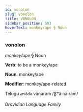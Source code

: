 ```yaml
---
id: vonolon
slug: vonolon
title: VONOLON
sidebar_position: 593
hoverText: monkey/ape § Noun
---
```


### vonolon

*monkey/ape* **§** Noun

**Verb**: to be a monkey/ape

**Noun**: monkey/ape

**Modifier**: monkey/ape-related

Telugu వానరం vānaraṁ /β̞ʷäːna.ram/

*Dravidian Language Family*